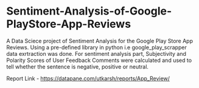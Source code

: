 # Sentiment-Analysis-of-Google-PlayStore-App-Reviews
A Data Sciece project of Sentiment Analysis for the Google Play Store App Reviews. Using a pre-defined library in python i.e google_play_scrapper data exrtraction was done. For sentiment analysis part, Subjectivity and Polarity Scores of User Feedback Comments were calculated and used to tell whether the sentence is negative, positive or neutral.

Report Link - https://datapane.com/utkarsh/reports/App_Review/

